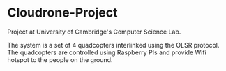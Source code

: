 # Cloudrone-Project
Project at University of Cambridge's Computer Science Lab. 

The system is a set of 4 quadcopters interlinked using the OLSR protocol. The quadcopters are controlled using Raspberry PIs and provide Wifi hotspot to the people on the ground.

